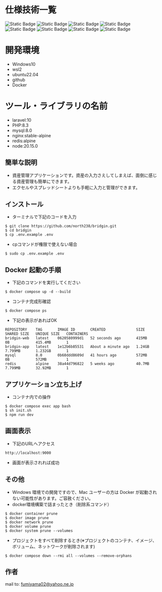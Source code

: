 # 仕様技術一覧

![Static Badge](https://img.shields.io/badge/-github-181717.svg?logo=github&style=social)
![Static Badge](https://img.shields.io/badge/-docker-2496ED.svg?logo=docker&style=social)
![Static Badge](https://img.shields.io/badge/-laravel-FF2D20.svg?logo=laravel&style=social)
![Static Badge](https://img.shields.io/badge/-php-777BB4.svg?logo=php&style=social)
![Static Badge](https://img.shields.io/badge/-ubuntu-E95420.svg?logo=ubuntu&style=social)
![Static Badge](https://img.shields.io/badge/-mysql-4479A1.svg?logo=mysql&style=social)
![Static Badge](https://img.shields.io/badge/-nginx-009639.svg?logo=nginx&style=social)
![Static Badge](https://img.shields.io/badge/-redis-FF4438.svg?logo=redis&style=social)

# 開発環境

- Windows10
- wsl2
- ubuntu22.04
- github
- Docker

# ツール・ライブラリの名前

- laravel:10
- PHP:8.3
- mysql:8.0
- nginx:stable-alpine
- redis:alpine
- node:20.15.0

## 簡単な説明

- 資産管理アプリケーションです。資産の入力さえしてしまえば、面倒に感じる資産管理も簡単にできます。
- エクセルやスプレッドシートよりも手軽に入力と管理ができます。

## インストール

- ターミナルで下記のコードを入力

```
$ git clone https://github.com/north238/bridgin.git
$ cd bridgin
$ cp .env.example .env
```
- cpコマンドが権限で使えない場合
```
$ sudo cp .env.example .env
```

## Docker 起動の手順

- 下記のコマンドを実行してください

```
$ docker compose up -d --build
```

- コンテナ完成形確認

```
$ docker compose ps
```
- 下記の表示があればOK

```
REPOSITORY    TAG       IMAGE ID       CREATED              SIZE      SHARED SIZE   UNIQUE SIZE   CONTAINERS
bridgin-web   latest    0620580999d1   52 seconds ago       415MB     0B            415.4MB       1
bridgin-app   latest    1e12b6b85531   About a minute ago   1.24GB    7.799MB       1.232GB       1
mysql         8.0       0b60ddd8609d   41 hours ago         572MB     0B            572MB         1
redis         alpine    38a44d796822   5 weeks ago          40.7MB    7.799MB       32.92MB       1
```

## アプリケーション立ち上げ

- コンテナ内での操作
```
$ docker compose exec app bash
$ sh init.sh
$ npm run dev
```

## 画面表示

- 下記のURLへアクセス
```
http://localhost:9000
```
- 画面が表示されれば成功

## その他

- Windows 環境での開発ですので、Mac ユーザーの方は Docker が起動されない可能性があります。ご容赦ください。
- docker環境構築で詰まったとき（削除系コマンド）
```
$ docker container prune
$ docker image prune
$ docker network prune
$ docker volume prune
$ docker system prune --volumes
```

- プロジェクトをすべて削除するとき(※プロジェクトのコンテナ、イメージ、ボリューム、ネットワークが削除されます)
```
$ docker compose down --rmi all --volumes --remove-orphans
```

## 作者

mail to: fumiyama02@yahoo.ne.jp
